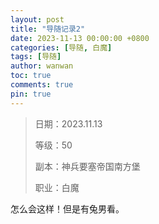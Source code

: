 ```yaml
---
layout: post
title: "导随记录2"
date: 2023-11-13 00:00:00 +0800
categories: [导随, 白魔]
tags: [导随]
author: wanwan
toc: true
comments: true
pin: true
---
```

> 日期：2023.11.13
>
> 等级：50
>
> 副本：神兵要塞帝国南方堡
>
> 职业：白魔

怎么会这样！但是有兔男看。